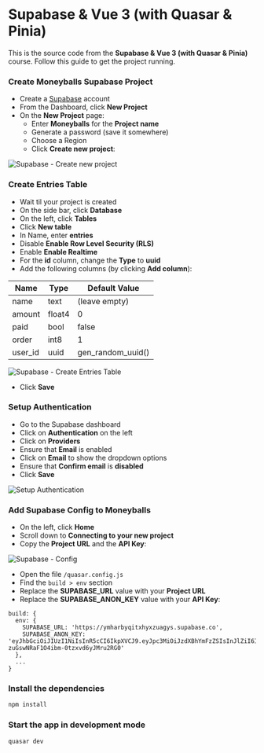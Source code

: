 # Supabase & Vue 3 (with Quasar & Pinia)

This is the source code from the **Supabase & Vue 3 (with Quasar & Pinia)** course. Follow this guide to get the project running.

### Create Moneyballs Supabase Project

- Create a [Supabase](https://supabase.com) account
- From the Dashboard, click **New Project**
- On the **New Project** page:
  - Enter **Moneyballs** for the **Project name**
  - Generate a password (save it somewhere)
  - Choose a Region
  - Click **Create new project**:

![Supabase - Create new project](https://github.com/user-attachments/assets/e3f6b47e-41ed-4c8a-acf6-80231e114fd6)

### Create Entries Table

- Wait til your project is created
- On the side bar, click **Database**
- On the left, click **Tables**
- Click **New table**
- In Name, enter **entries**
- Disable **Enable Row Level Security (RLS)**
- Enable **Enable Realtime**
- For the **id** column, change the **Type** to **uuid**
- Add the following columns (by clicking **Add column**):

| Name    | Type   | Default Value
| ------- | ------ | --- |
| name    | text   | (leave empty) |
| amount  | float4 | 0 |
| paid    | bool   | false |
| order   | int8   | 1 |
| user_id | uuid   | gen_random_uuid() |

![Supabase - Create Entries Table](https://github.com/user-attachments/assets/52effa7d-178c-4058-880f-be6ceed5cb7f)

- Click **Save**

### Setup Authentication

- Go to the Supabase dashboard
- Click on **Authentication** on the left
- Click on **Providers** 
- Ensure that **Email** is enabled
- Click on **Email** to show the dropdown options
- Ensure that **Confirm email** is **disabled**
- Click **Save**

![Setup Authentication](https://github.com/user-attachments/assets/7eae70ae-78b3-48f2-b44e-e90ab5775f2e)

### Add Supabase Config to Moneyballs

- On the left, click **Home**
- Scroll down to **Connecting to your new project**
- Copy the **Project URL** and the **API Key**:

![Supabase - Config](https://github.com/user-attachments/assets/a5ec2303-a7ca-4f68-8810-1f641d6a0b39)

- Open the file `/quasar.config.js`
- Find the `build > env` section
- Replace the **SUPABASE_URL** value with your **Project URL**
- Replace the **SUPABASE_ANON_KEY** value with your **API Key**:

```
build: {
  env: {
    SUPABASE_URL: 'https://ymharbyqitxhyxzuagys.supabase.co',
    SUPABASE_ANON_KEY: 'eyJhbGciOiJIUzI1NiIsInR5cCI6IkpXVCJ9.eyJpc3MiOiJzdXBhYmFzZSIsInJlZiI6InltaGFyYnlxaXR4aHl4enVhZ3lzIiwicm9sZSI6ImFub24iLCJpYXQiOjE3MzIwMTg5MzQsImV4cCI6MjA0NzU5NDkzNH0.qqkzOtHSV_-zuGswNRaF1O4ibm-0tzxvd6yJMru2RG0'
  },
  ...
}
```

### Install the dependencies
```bash
npm install
```

### Start the app in development mode
```bash
quasar dev
```